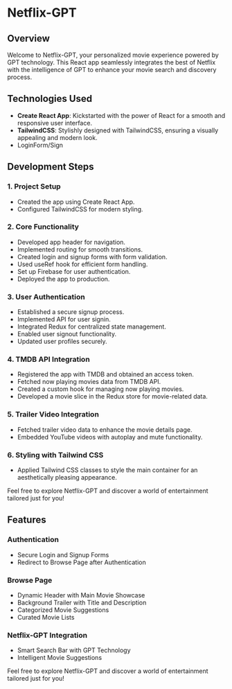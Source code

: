 # Netflix-GPT

## Overview

Welcome to Netflix-GPT, your personalized movie experience powered by GPT technology. This React app seamlessly integrates the best of Netflix with the intelligence of GPT to enhance your movie search and discovery process.

## Technologies Used

- **Create React App**: Kickstarted with the power of React for a smooth and responsive user interface.
- **TailwindCSS**: Stylishly designed with TailwindCSS, ensuring a visually appealing and modern look.
- LoginForm/Sign

## Development Steps

### 1. Project Setup

- Created the app using Create React App.
- Configured TailwindCSS for modern styling.

### 2. Core Functionality

- Developed app header for navigation.
- Implemented routing for smooth transitions.
- Created login and signup forms with form validation.
- Used useRef hook for efficient form handling.
- Set up Firebase for user authentication.
- Deployed the app to production.

### 3. User Authentication

- Established a secure signup process.
- Implemented API for user signin.
- Integrated Redux for centralized state management.
- Enabled user signout functionality.
- Updated user profiles securely.

### 4. TMDB API Integration

- Registered the app with TMDB and obtained an access token.
- Fetched now playing movies data from TMDB API.
- Created a custom hook for managing now playing movies.
- Developed a movie slice in the Redux store for movie-related data.

### 5. Trailer Video Integration

- Fetched trailer video data to enhance the movie details page.
- Embedded YouTube videos with autoplay and mute functionality.

### 6. Styling with Tailwind CSS

- Applied Tailwind CSS classes to style the main container for an aesthetically pleasing appearance.

Feel free to explore Netflix-GPT and discover a world of entertainment tailored just for you!


## Features

### Authentication
- Secure Login and Signup Forms
- Redirect to Browse Page after Authentication

### Browse Page
- Dynamic Header with Main Movie Showcase
- Background Trailer with Title and Description
- Categorized Movie Suggestions
- Curated Movie Lists

### Netflix-GPT Integration
- Smart Search Bar with GPT Technology
- Intelligent Movie Suggestions

Feel free to explore Netflix-GPT and discover a world of entertainment tailored just for you!
